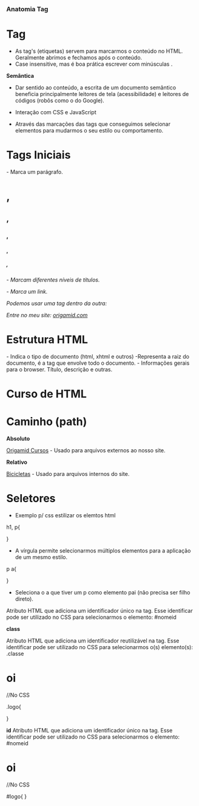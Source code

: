 
### Anatomia Tag

# **Tag**

- As tag's (etiquetas) servem para marcarmos o conteúdo no HTML. Geralmente abrimos <a> e fechamos </a> após o conteúdo.
- Case insensitive, mas é boa prática escrever com minúsculas <html>.

**Semântica**

- Dar sentido ao conteúdo, a escrita de um documento semântico beneficia principalmente leitores de tela (acessibilidade) e leitores de códigos (robôs como o do Google).

- Interação com CSS e JavaScript

- Através das marcações das tags que conseguimos selecionar elementos para mudarmos o seu estilo ou comportamento.


# **Tags Iniciais**

<p> - Marca um parágrafo.

<h1>, <h2>, <h3>, <h4>, <h5>, <h6> - Marcam diferentes níveis de títulos.

<a> - Marca um link.

Podemos usar uma tag dentro da outra:
<p>Entre no meu site: <a href="https://www.origamid.com">origamid.com</a></p>

# **Estrutura HTML** 

<!DOCTYPE html> - Indica o tipo de documento (html, xhtml e outros)

<html> -Representa a raiz do documento, é a tag que envolve todo o documento.

<head> - Informações gerais para o browser. Título, descrição e outras.

<title> - Título do documento.

<meta> - Dados extras sobre o documento.

<body> - Conteúdo do site, aqui escrevemos toda a estrutura do documento.

Exemplo da estrutura completa: 

<!DOCTYPE html>
<html>
  <head>
    <meta charset="UTF-8">
    <title>Título da Página</title>
  </head>
  <body>
    <h1>Curso de HTML</h1>
  </body>
</html>

# **Caminho (path)** 

**Absoluto**

<a href="https://www.origamid.com/cursos/">Origamid Cursos</a> - Usado para arquivos externos ao nosso site.

**Relativo**

<a href="/produtos/bicicletas.html">Bicicletas</a> - Usado para arquivos internos do site.

# **Seletores**

- Exemplo p/ css estilizar os elemtos html

h1, p{

}

- A vírgula permite selecionarmos múltiplos elementos para a aplicação de um mesmo estilo.

p a{

}

- Seleciona o a que tiver um p como elemento pai (não precisa ser filho direto).

Atributo HTML que adiciona um identificador único na tag. Esse identificar pode ser utilizado no CSS para selecionarmos o elemento: #nomeid

**class**

Atributo HTML que adiciona um identificador reutilizável na tag. Esse identificar pode ser utilizado no CSS para selecionarmos o(s) elemento(s): .classe

<h1 class="logo">oi</h1>

//No CSS

.logo{

}

**id**
Atributo HTML que adiciona um identificador único na tag. Esse identificar pode ser utilizado no CSS para selecionarmos o elemento: #nomeid

<h1 id="logo">oi</h1>

//No CSS

#logo{
}


